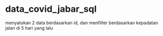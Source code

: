 # data_covid_jabar_sql
menyatukan 2 data berdasarkan id, dan menfilter berdasarkan kepadatan jalan di 5 hari yang lalu
